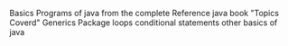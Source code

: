 Basics Programs of java from the complete Reference java book
"Topics Coverd"
Generics
Package
loops
conditional statements
other basics of java
